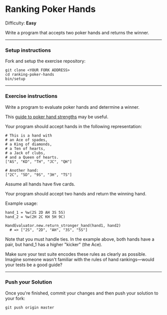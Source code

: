 # Ranking Poker Hands

Difficulty: **Easy**

Write a program that accepts two poker hands and returns the winner.

---

### Setup instructions

Fork and setup the exercise repository:

```
git clone <YOUR FORK ADDRESS>
cd ranking-poker-hands
bin/setup
```

---

### Exercise instructions

Write a program to evaluate poker hands and determine a winner.

This [guide to poker hand strengths](https://www.pokerstars.com/poker/games/rules/hand-rankings/) may be useful.

Your program should accept hands in the following representation:

```
# This is a hand with
# an Ace of spades,
# a King of diamonds,
# a Ten of hearts,
# a Jack of clubs,
# and a Queen of hearts.
["AS", "KD", "TH", "JC", "QH"]

# Another hand:
["2C", "5D", "9S", "3H", "TS"]
```

Assume all hands have five cards.

Your program should accept two hands and return the winning hand.

Example usage:

```
hand_1 = %w(2S 2D AH 3S 5S)
hand_2 = %w(2H 2C KH 5H 9C)

HandEvaluator.new.return_stronger_hand(hand1, hand2)
  # => ["2S", "2D", "AH", "3S", "5S"]
```

Note that you must handle ties. In the example above, both hands have a pair, but hand_1 has a higher "kicker" (the Ace).

Make sure your test suite encodes these rules as clearly as possible. Imagine someone wasn't familiar with the rules of hand rankings—would your tests be a good guide?

---

### Push your Solution

Once you're finished, commit your changes and then push your solution to your fork:

```
git push origin master
```
